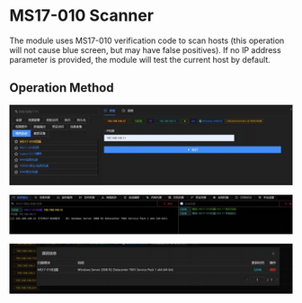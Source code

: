 # MS17-010 Scanner

The module uses MS17-010 verification code to scan hosts (this operation will not cause blue screen, but may have false positives). If no IP address parameter is provided, the module will test the current host by default.

## Operation Method

![](img\LateralMovement_ExploitationOfRemoteServices_AuxiliaryMs17010\1.webp)

![](img\LateralMovement_ExploitationOfRemoteServices_AuxiliaryMs17010\2.webp)

![](img\LateralMovement_ExploitationOfRemoteServices_AuxiliaryMs17010\3.webp)